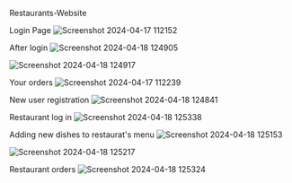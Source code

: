 Restaurants-Website

Login Page
![Screenshot 2024-04-17 112152](https://github.com/user-attachments/assets/5812bd89-ade4-4404-8fdb-ea30e349a0cb)


After login
![Screenshot 2024-04-18 124905](https://github.com/user-attachments/assets/e059cfd2-c877-47d4-84eb-9ffbf6eb6bec)

![Screenshot 2024-04-18 124917](https://github.com/user-attachments/assets/ac1bb3e7-dd32-45f0-967f-2bc7cad80b20)

Your orders
![Screenshot 2024-04-17 112239](https://github.com/user-attachments/assets/0f5cb06a-302a-4508-bc0e-596b0c1fafbf)

New user registration
![Screenshot 2024-04-18 124841](https://github.com/user-attachments/assets/f30eb178-25ae-4f54-b16a-bafd53c935e9)

Restaurant log in
![Screenshot 2024-04-18 125338](https://github.com/user-attachments/assets/3b2af192-40f9-4b51-9d2b-a08a3aa545d7)

Adding new dishes to restaurat's menu
![Screenshot 2024-04-18 125153](https://github.com/user-attachments/assets/ddf91939-0255-4396-a46a-3847c32769d2)

![Screenshot 2024-04-18 125217](https://github.com/user-attachments/assets/3ead6614-e6ab-4ce8-a3c0-b737ede08341)

Restaurant orders
![Screenshot 2024-04-18 125324](https://github.com/user-attachments/assets/fa506c9e-dbc5-4f97-83fb-bbab2813be75)
